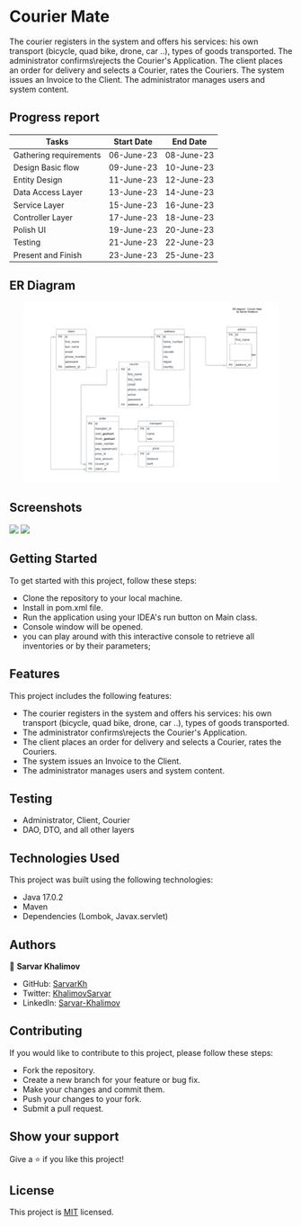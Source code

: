 # Courier Mate
The courier registers in the system and offers his services: his own transport (bicycle, quad bike, drone, car ..), types of goods transported. The administrator confirms\rejects the Courier's Application. The client places an order for delivery and selects a Courier, rates the Couriers. The system issues an Invoice to the Client. The administrator manages users and system content.

## Progress report

| Tasks                  | Start Date | End Date   |
|------------------------|------------|------------|
| Gathering requirements | 06-June-23 | 08-June-23 |
| Design Basic flow      | 09-June-23 | 10-June-23 |
| Entity Design          | 11-June-23 | 12-June-23 |
| Data Access Layer      | 13-June-23 | 14-June-23 |
| Service Layer          | 15-June-23 | 16-June-23 |
| Controller Layer       | 17-June-23 | 18-June-23 |
| Polish UI              | 19-June-23 | 20-June-23 |
| Testing                | 21-June-23 | 22-June-23 |
| Present and Finish     | 23-June-23 | 25-June-23 |

## ER Diagram

<div style="display: flex; flex-wrap: wrap">
<div align="center">
  <img src="image/erd.png?raw=true" width="90%" height="auto"/>
</div>
</div>

## Screenshots

<div style="display: flex; flex-wrap: wrap">
<div align="center">
  <img src="image/01_console.png?raw=true" width="90%" height="auto"/>
  <img src="image/02_console.png?raw=true" width="90%" height="auto"/>
</div>
</div>


## Getting Started
To get started with this project, follow these steps:

- Clone the repository to your local machine.
- Install in pom.xml file.
- Run the application using your IDEA's run button on Main class.
- Console window will be opened.
- you can play around with this interactive console to retrieve all inventories or by their parameters;

## Features
This project includes the following features:

- The courier registers in the system and offers his services: his own transport (bicycle, quad bike, drone, car ..), types of goods transported.
- The administrator confirms\rejects the Courier's Application. 
- The client places an order for delivery and selects a Courier, rates the Couriers. 
- The system issues an Invoice to the Client. 
- The administrator manages users and system content.

## Testing
- Administrator, Client, Courier 
- DAO, DTO, and all other layers

## Technologies Used
This project was built using the following technologies:

- Java 17.0.2
- Maven
- Dependencies (Lombok, Javax.servlet)

## Authors

👤 **Sarvar Khalimov**

- GitHub: [SarvarKh](https://github.com/SarvarKh)
- Twitter: [KhalimovSarvar](https://twitter.com/KhalimovSarvar)
- LinkedIn: [Sarvar-Khalimov](https://www.linkedin.com/in/sarvar-khalimov/)


## Contributing
If you would like to contribute to this project, please follow these steps:

- Fork the repository.
- Create a new branch for your feature or bug fix.
- Make your changes and commit them.
- Push your changes to your fork.
- Submit a pull request.

## Show your support
Give a ⭐️ if you like this project!

## License
This project is [MIT](./MIT.md) licensed.